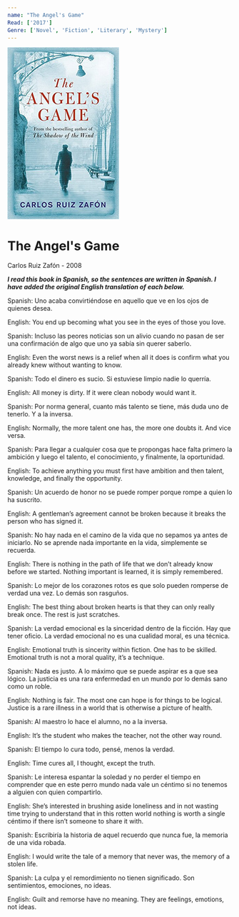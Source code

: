 ```yaml
---
name: "The Angel's Game"
Read: ['2017']
Genre: ['Novel', 'Fiction', 'Literary', 'Mystery']
---
```


![Cover](./assets/the-angels-game.png)

# The Angel's Game

Carlos Ruiz Zafón - 2008

**_I read this book in Spanish, so the sentences are written in Spanish. I have added the original English translation of each below._**

Spanish: Uno acaba convirtiéndose en aquello que ve en los ojos de quienes desea.

English: You end up becoming what you see in the eyes of those you love.

Spanish: Incluso las peores noticias son un alivio cuando no pasan de ser una confirmación de algo que uno ya sabía sin querer saberlo.

English: Even the worst news is a relief when all it does is confirm what you already knew without wanting to know.

Spanish: Todo el dinero es sucio. Si estuviese limpio nadie lo querría.

English: All money is dirty. If it were clean nobody would want it.

Spanish: Por norma general, cuanto más talento se tiene, más duda uno de tenerlo. Y a la inversa.

English: Normally, the more talent one has, the more one doubts it. And vice versa.

Spanish: Para llegar a cualquier cosa que te propongas hace falta primero la ambición y luego el talento, el conocimiento, y finalmente, la oportunidad.

English: To achieve anything you must first have ambition and then talent, knowledge, and finally the opportunity.

Spanish: Un acuerdo de honor no se puede romper porque rompe a quien lo ha suscrito.

English: A gentleman’s agreement cannot be broken because it breaks the person who has signed it.

Spanish: No hay nada en el camino de la vida que no sepamos ya antes de iniciarlo. No se aprende nada importante en la vida, simplemente se recuerda.

English: There is nothing in the path of life that we don’t already know before we started. Nothing important is learned, it is simply remembered.

Spanish: Lo mejor de los corazones rotos es que solo pueden romperse de verdad una vez. Lo demás son rasguños.

English: The best thing about broken hearts is that they can only really break once. The rest is just scratches.

Spanish: La verdad emocional es la sinceridad dentro de la ficción. Hay que tener oficio. La verdad emocional no es una cualidad moral, es una técnica.

English: Emotional truth is sincerity within fiction. One has to be skilled. Emotional truth is not a moral quality, it’s a technique.

Spanish: Nada es justo. A lo máximo que se puede aspirar es a que sea lógico. La justicia es una rara enfermedad en un mundo por lo demás sano como un roble.

English: Nothing is fair. The most one can hope is for things to be logical. Justice is a rare illness in a world that is otherwise a picture of health.

Spanish: Al maestro lo hace el alumno, no a la inversa.

English: It’s the student who makes the teacher, not the other way round.

Spanish: El tiempo lo cura todo, pensé, menos la verdad.

English: Time cures all, I thought, except the truth.

Spanish: Le interesa espantar la soledad y no perder el tiempo en comprender que en este perro mundo nada vale un céntimo si no tenemos a alguien con quien compartirlo.

English: She’s interested in brushing aside loneliness and in not wasting time trying to understand that in this rotten world nothing is worth a single céntimo if there isn’t someone to share it with.

Spanish: Escribiría la historia de aquel recuerdo que nunca fue, la memoria de una vida robada.

English: I would write the tale of a memory that never was, the memory of a stolen life.

Spanish: La culpa y el remordimiento no tienen significado. Son sentimientos, emociones, no ideas.

English: Guilt and remorse have no meaning. They are feelings, emotions, not ideas.